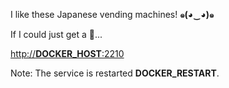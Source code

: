 I like these Japanese vending machines! **๑(◕‿◕)๑**

If I could just get a 🚩...

[http://__DOCKER_HOST__:2210](http://__DOCKER_HOST__:2210)

Note: The service is restarted __DOCKER_RESTART__.